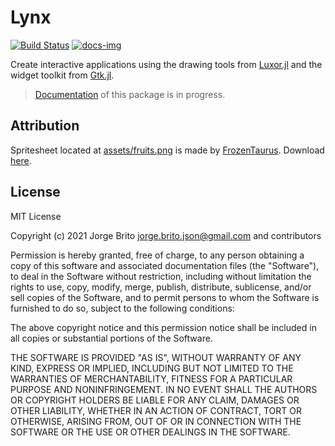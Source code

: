 # Lynx

[![Build Status][build-img]][build-url]
[![docs-img]][docs-url]

Create interactive applications using the drawing tools from 
[Luxor.jl](https://github.com/JuliaGraphics/Luxor.jl) and the widget 
toolkit from [Gtk.jl](https://github.com/JuliaGraphics/Gtk.jl).

> [Documentation][docs-url] of this package is in progress.

## Attribution

Spritesheet located at [assets/fruits.png](assets/fruits.png) is made by [FrozenTaurus](https://frozentaurus.itch.io/food-assets?download). Download [here](https://frozentaurus.itch.io/food-assets?download).

## License

MIT License

Copyright (c) 2021 Jorge Brito <jorge.brito.json@gmail.com> and contributors

Permission is hereby granted, free of charge, to any person obtaining a copy
of this software and associated documentation files (the "Software"), to deal
in the Software without restriction, including without limitation the rights
to use, copy, modify, merge, publish, distribute, sublicense, and/or sell
copies of the Software, and to permit persons to whom the Software is
furnished to do so, subject to the following conditions:

The above copyright notice and this permission notice shall be included in all
copies or substantial portions of the Software.

THE SOFTWARE IS PROVIDED "AS IS", WITHOUT WARRANTY OF ANY KIND, EXPRESS OR
IMPLIED, INCLUDING BUT NOT LIMITED TO THE WARRANTIES OF MERCHANTABILITY,
FITNESS FOR A PARTICULAR PURPOSE AND NONINFRINGEMENT. IN NO EVENT SHALL THE
AUTHORS OR COPYRIGHT HOLDERS BE LIABLE FOR ANY CLAIM, DAMAGES OR OTHER
LIABILITY, WHETHER IN AN ACTION OF CONTRACT, TORT OR OTHERWISE, ARISING FROM,
OUT OF OR IN CONNECTION WITH THE SOFTWARE OR THE USE OR OTHER DEALINGS IN THE
SOFTWARE.

[docs-img]: https://img.shields.io/badge/docs-dev-blue.svg
[docs-url]: https://jorge-brito.github.io/Lynx.jl/dev/
[build-img]: https://github.com/jorge-brito/Lynx.jl/workflows/CI/badge.svg
[build-url]: https://github.com/jorge-brito/Lynx.jl/actions
